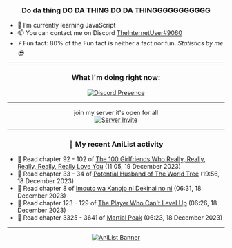 <div align="center">

### Do da thing DO DA THING DO DA THINGGGGGGGGGGG
</div>

- 🌱 I’m currently learning JavaScript
- 📫 You can contact me on Discord [TheInternetUser#9060](https://discord.com/users/534117072796385300)
- ⚡ Fun fact: 80% of the Fun fact is neither a fact nor fun. _Statistics by me 😎_
<hr>

<div align="center">

### What I'm doing right now:
[![Discord Presence](https://lanyard.cnrad.dev/api/534117072796385300)](https://discord.com/users/534117072796385300)
<hr>

join my server it's open for all <br>
[![Server Invite](https://invidget.switchblade.xyz/bfYgVHxrSs)](https://discord.gg/bfYgVHxrSs)

<hr>
  
### 🌸 My recent AniList activity

</div>

<!-- ANILIST_ACTIVITY:start -->

-   📖 Read chapter 92 - 102 of [The 100 Girlfriends Who Really, Really, Really, Really, Really Love You](https://anilist.co/manga/114416) (11:05, 19 December 2023)
-   📖 Read chapter 33 - 34 of [Potential Husband of The World Tree](https://anilist.co/manga/164510) (19:56, 18 December 2023)
-   📖 Read chapter 8 of [Imouto wa Kanojo ni Dekinai no ni](https://anilist.co/manga/157136) (06:31, 18 December 2023)
-   📖 Read chapter 123 - 129 of [The Player Who Can't Level Up](https://anilist.co/manga/130511) (06:26, 18 December 2023)
-   📖 Read chapter 3325 - 3641 of [Martial Peak](https://anilist.co/manga/104494) (06:23, 18 December 2023)

<!-- ANILIST_ACTIVITY:end -->
<hr>

<div align="center">

[![AniList Banner](https://img.anili.st/User/929966)](https://anilist.co/user/TheInternetUser)

<!-- ![Profile views](https://gpvc.arturio.dev/TheInternetUse7) Since 2023-01-09 -->
<br>


</div>
